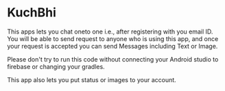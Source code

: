 # KuchBhi

This apps lets you chat oneto one i.e., after registering with you email ID. You will be able to send request to anyone who is 
using this app, and once your request is accepted you can send Messages including Text or Image.

Please don't try to run this code without connecting your Android studio to firebase or changing your gradles.

This app also lets you put status or images to your account.
